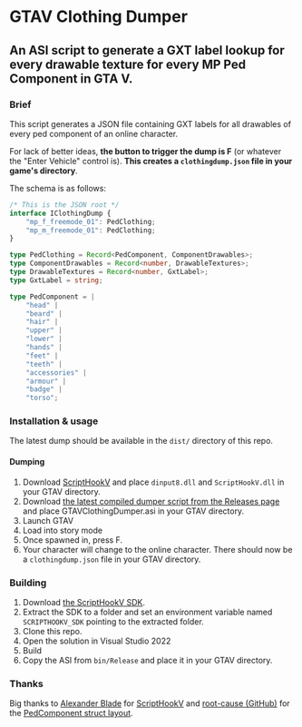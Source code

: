 # GTAV Clothing Dumper
## An ASI script to generate a GXT label lookup for every drawable texture for every MP Ped Component in GTA V.
### Brief
This script generates a JSON file containing GXT labels for all drawables of every ped component of an online character.

For lack of better ideas, **the button to trigger the dump is F** (or whatever the "Enter Vehicle" control is). **This creates a `clothingdump.json` file in your game's directory**.

The schema is as follows:

```typescript
/* This is the JSON root */
interface IClothingDump {
	"mp_f_freemode_01": PedClothing;
	"mp_m_freemode_01": PedClothing;
}

type PedClothing = Record<PedComponent, ComponentDrawables>;
type ComponentDrawables = Record<number, DrawableTextures>;
type DrawableTextures = Record<number, GxtLabel>;
type GxtLabel = string;

type PedComponent = |
	"head" |
	"beard" |
	"hair" |
	"upper" |
	"lower" |
	"hands" |
	"feet" |
	"teeth" |
	"accessories" |
	"armour" |
	"badge" |
	"torso";
```

### Installation & usage
The latest dump should be available in the `dist/` directory of this repo.

#### Dumping
1. Download [ScriptHookV](http://www.dev-c.com/gtav/scripthookv/) and place `dinput8.dll` and `ScriptHookV.dll` in your GTAV directory.
2. Download [the latest compiled dumper script from the Releases page](https://github.com/tomezpl/gtav-clothing-dumper/releases/latest) and place GTAVClothingDumper.asi in your GTAV directory.
3. Launch GTAV
4. Load into story mode
5. Once spawned in, press F.
6. Your character will change to the online character. There should now be a `clothingdump.json` file in your GTAV directory.

### Building
1. Download [the ScriptHookV SDK](http://www.dev-c.com/gtav/scripthookv/).
2. Extract the SDK to a folder and set an environment variable named `SCRIPTHOOKV_SDK` pointing to the extracted folder.
3. Clone this repo.
4. Open the solution in Visual Studio 2022
5. Build
6. Copy the ASI from `bin/Release` and place it in your GTAV directory.

### Thanks
Big thanks to [Alexander Blade](http://www.dev-c.com/) for [ScriptHookV](http://www.dev-c.com/gtav/scripthookv/) and [root-cause (GitHub)](https://github.com/root-cause) for the [PedComponent struct layout](https://gist.github.com/root-cause/3b80234367b0c856d60bf5cb4b826f86).